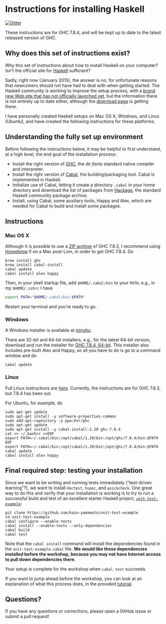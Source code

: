 # Instructions for installing Haskell

[![Gitter](https://badges.gitter.im/Join%20Chat.svg)](https://gitter.im/pittsburgh-haskell/haskell-installation?utm_source=badge&utm_medium=badge&utm_campaign=pr-badge&utm_content=badge)

These instructions are for GHC 7.8.4, and will be kept up to date to the latest released version of GHC.

## Why does this set of instructions exist?

Why this set of instructions about how to install Haskell on your computer? Isn't the official site for [Haskell](http://haskell.org/) sufficient?

Sadly, right now (January 2015), the answer is *no*, for unfortunate reasons that newcomers should not have had to deal with when getting started. The Haskell community is working to improve the setup process, with a [brand new Web site that has not officially launched yet](http://new-www.haskell.org/), but the information there is not entirely up to date either, although the [download page](http://new-www.haskell.org/downloads) is getting there.

I have personally created Haskell setups on Mac OS X, Windows, and Linux (Ubuntu), and have created the following instructions for these platforms.

## Understanding the fully set up environment

Before following the instructions below, it may be helpful to first understand, at a high level, the end goal of the installation process:

- Install the right version of [GHC](http://www.haskell.org/ghc/), the *de facto* standard native compiler and interpreter.
- Install the right version of [Cabal](http://www.haskell.org/cabal/), the building/packaging tool. Cabal is implemented in Haskell.
- Initialize use of Cabal, letting it create a directory `.cabal` in your home directory and download the list of packages from [Hackage](http://hackage.haskell.org/), the standard Haskell community package archive.
- Install, using Cabal, some auxiliary tools, Happy and Alex, which are needed for Cabal to build and install some packages.

## Instructions

### Mac OS X

Although it is possible to use a [ZIP archive](http://new-www.haskell.org/downloads/osx) of GHC 7.8.3, I recommend using [Homebrew](http://brew.sh/) if on a Mac post-Lion, in order to get GHC 7.8.4. Do

```console
brew install ghc
brew install cabal-install
cabal update
cabal install alex happy
```

Then, in your shell startup file, add `$HOME/.cabal/bin` to your `PATH`, e.g., in my `$HOME/.zshrc` I have

```sh
export PATH="$HOME/.cabal/bin:$PATH"
```

Restart your terminal and you're ready to go.

### Windows

A Windows installer is available at [minghc](https://github.com/fpco/minghc).

There are 32-bit and 64-bit installers, e.g., for the latest 64-bit version, download and run the installer for [GHC 7.8.4, 64-bit](https://s3.amazonaws.com/download.fpcomplete.com/minghc/minghc-7.8.4-x86_64.exe). This installer also includes pre-built Alex and Happy, so all you have to do is go to a command window and do

```console
cabal update
```

### Linux

Full Linux instructions are [here](http://new-www.haskell.org/downloads/linux). Currently, the instructions are for GHC 7.8.3, but 7.8.4 has been out.

For Ubuntu, for example, do

```console
sudo apt-get update
sudo apt-get install -y software-properties-common
sudo add-apt-repository -y ppa:hvr/ghc
sudo apt-get update
sudo apt-get install -y cabal-install-1.20 ghc-7.8.4
cat >> ~/.bashrc <<EOF
export PATH=~/.cabal/bin:/opt/cabal/1.20/bin:/opt/ghc/7.8.4/bin:$PATH
EOF
export PATH=~/.cabal/bin:/opt/cabal/1.20/bin:/opt/ghc/7.8.4/bin:$PATH
cabal update
cabal install alex happy
```

## Final required step: testing your installation

Since we want to be writing and running tests immediately ("test-driven learning"?), we want to install `doctest`, `hspec`, and `quickcheck`. One great way to do this and verify that your installation is working is to try to run a successful build and test of an excellent starter Haskell project, [`unit-test-example`](https://github.com/kazu-yamamoto/unit-test-example):

```console
git clone https://github.com/kazu-yamamoto/unit-test-example
cd unit-test-example
cabal configure --enable-tests
cabal install --enable-tests --only-dependencies
cabal build
cabal test
```

Note that the `cabal install` command will install the dependencies found in the `unit-test-example.cabal` file. **We would like these dependencies installed before the workshop, because you may not have Internet access to pull down dependencies there.**

Your setup is complete for the workshop when `cabal test` succeeds.

If you want to jump ahead before the workshop, you can look at an explanation of what this process does, in the provided [tutorial](https://github.com/kazu-yamamoto/unit-test-example/blob/master/markdown/en/tutorial.md).

## Questions?

If you have any questions or corrections, please open a GitHub issue or submit a pull request!
